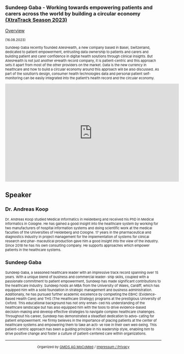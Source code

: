 ### Sundeep Gaba - Working towards empowering patients and carers across the world by building a circular economy [(XtraTrack Season 2023)](XtraTracksOverview)

[Overview](XtraTracksOverview)

<p style="font-size:11px">(16.08.2023)</p>

<p style="font-size:11px">Sundeep Gaba recently founded AllesHealth, a new company based in Basel, Switzerland, dedicated to patient empowerment, entrusting data ownership to patients and carers and building patient and carer confidence in digital health solutions through clinical insights. But AllesHealth is not just another eHealth record company, it is patient-centric and this approach sets it apart from most of the other providers on the market.
Data is the new currency in healthcare and how to build a circular economy around this approach will be also discussed. As part of the solution’s design, consumer health technologies data and personal patient self-monitoring can be easily integrated into the patient’s health record and the circular economy.</p>

<!-- Once the Video is recorded -->
<center><iframe width="560" height="315" src="https://www.youtube-nocookie.com/embed/-JvXQi8UIvs?si=Umf0jH468KYdnJXc" title="YouTube video player" frameborder="0" allow="accelerometer; autoplay; clipboard-write; encrypted-media; gyroscope; picture-in-picture; web-share" referrerpolicy="strict-origin-when-cross-origin" allowfullscreen></iframe></center>

<!-- [Register now](/2024/XtraTrackOverview) to secure your spot in the lectures and receive a calendar invitation including the access link.-->

<!-- [Join Us Life](/2024/XtraTrackOverview) to secure your spot in the lectures and receive a calendar invitation including the access link.-->

## Speaker

### Dr. Andreas Koop

<p style="font-size:11px">Dr. Andreas Koop studied Medical Informatics in Heidelberg and received his PhD
in Medical Informatics in Cologne. He has gained a good insight into the healthcare
system by working for two manufacturers of hospital information systems and
doing scientific work at the medical faculties of the Universities of Heidelberg and
Cologne. 17 years in the pharmaceutical and diagnostics industry in project
management for the implementation of systems for clinical research and phar‐
maceutical production gave him a good insight into the view of the industry. Since
2018 he has his own consulting company. He supports approaches which empower
patients in the healthcare systems.</p>

<!-- second speaker-->

### Sundeep Gaba

<p style="font-size:11px">Sundeep Gaba, a seasoned healthcare leader with an impressive track record
spanning over 15 years. With a unique blend of business and commercial leader‐
ship skills, coupled with a passionate commitment to patient empowerment,
Sundeep has made significant contributions to the healthcare industry.
Sundeep holds an MBA from the University of Wales, Cardiff, which has equipped
him with a solid foundation in strategic management and business administration.
Additionally, he has pursued further academic excellence by completing the EBHC
(Evidence-Based Health Care) and THS (The Healthcare Strategy) programs at the
prestigious University of Oxford. This educational background has not only enhan‐
ced his understanding of the healthcare landscape but has also equipped him with
the tools to drive evidence-based decision-making and develop effective strategies
to navigate complex healthcare challenges.
Throughout his career, Sundeep has demonstrated a steadfast dedication to advo‐
cating for patient empowerment. He firmly believes in the importance of placing
patients at the center of healthcare systems and empowering them to take an acti‐
ve role in their own well-being. This patient-centric approach has been a guiding
principle in his leadership style, enabling him to drive positive change and foster a
culture of patient-centered care within organizations.</p>

---
<center><p style="font-size:11px">Organized by <a href="http://mocomed.de">GMDS AG MoCoMed</a> / <a href="/imprint">Impressum / Privacy</a></p></center>